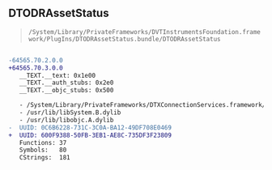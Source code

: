 ## DTODRAssetStatus

> `/System/Library/PrivateFrameworks/DVTInstrumentsFoundation.framework/PlugIns/DTODRAssetStatus.bundle/DTODRAssetStatus`

```diff

-64565.70.2.0.0
+64565.70.3.0.0
   __TEXT.__text: 0x1e00
   __TEXT.__auth_stubs: 0x2e0
   __TEXT.__objc_stubs: 0x500

   - /System/Library/PrivateFrameworks/DTXConnectionServices.framework/DTXConnectionServices
   - /usr/lib/libSystem.B.dylib
   - /usr/lib/libobjc.A.dylib
-  UUID: 0C6B6228-731C-3C0A-BA12-49DF708E0469
+  UUID: 600F9388-50FB-3EB1-AE8C-735DF3F23809
   Functions: 37
   Symbols:   80
   CStrings:  181

```
